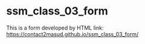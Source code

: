 # ssm_class_03_form
This is a form developed by HTML
link: https://contact2masud.github.io/ssm_class_03_form/
